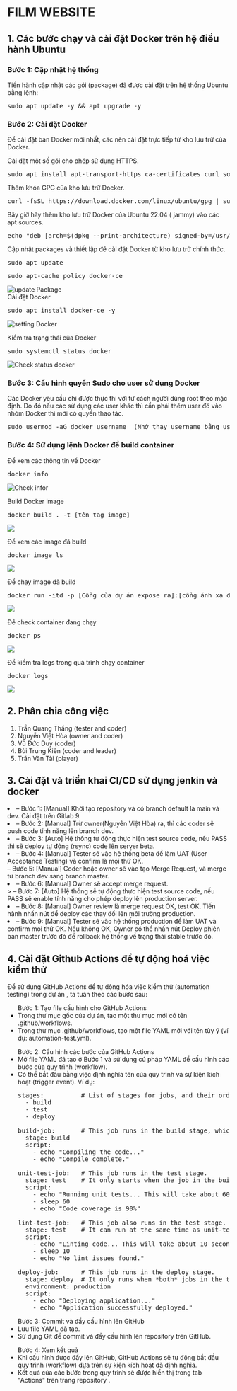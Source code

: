 <h1>FILM WEBSITE</h1>
<h2>1. Các bước chạy và cài đặt Docker trên hệ điều hành Ubuntu</h2>
<h3>Bước 1: Cập nhật hệ thống</h3>
Tiến hành cập nhật các gói (package) đã được cài đặt trên hệ thống Ubuntu bằng lệnh:

<pre>sudo apt update -y && apt upgrade -y</pre>
    
<h3>Bước 2: Cài đặt Docker</h3>
Để cài đặt bản Docker mới nhất, các  nên cài đặt trực tiếp từ kho lưu trữ của Docker.

Cài đặt một số gói cho phép sử dụng HTTPS.

<pre>sudo apt install apt-transport-https ca-certificates curl software-properties-common</pre>  
    
Thêm khóa GPG của kho lưu trữ Docker.
  
<pre>curl -fsSL https://download.docker.com/linux/ubuntu/gpg | sudo gpg --dearmor -o /usr/share/keyrings/docker-archive-keyring.gpg</pre>
    
Bây giờ hãy thêm kho lưu trữ Docker của Ubuntu 22.04 ( jammy) vào các apt sources.
  
<pre>echo "deb [arch=$(dpkg --print-architecture) signed-by=/usr/share/keyrings/docker-archive-keyring.gpg] https://download.docker.com/linux/ubuntu $(lsb_release -cs) stable" | sudo tee /etc/apt/sources.list.d/docker.list > /dev/null</pre>
    
Cập nhật packages và thiết lập để cài đặt Docker từ kho lưu trữ chính thức.
  
<pre>sudo apt update</pre>
<pre>sudo apt-cache policy docker-ce</pre>
    
![update Package](https://azdigi.com/blog/wp-content/uploads/2022/05/CleanShot-2022-05-14-at-14.58.10.png)    
Cài đặt Docker
  
<pre>sudo apt install docker-ce -y</pre>

![setting Docker](https://azdigi.com/blog/wp-content/uploads/2022/05/CleanShot-2022-05-14-at-14.59.43.png) 
    
Kiểm tra trạng thái của Docker
 
<pre>sudo systemctl status docker</pre>

![Check status docker](https://azdigi.com/blog/wp-content/uploads/2022/05/CleanShot-2022-05-14-at-15.00.28.png)
    
<h3>Bước 3: Cấu hình quyền Sudo cho user sử dụng Docker</h3>
Các Docker yêu cầu chỉ được thực thi với tư cách người dùng root theo mặc định. Do đó nếu các  sử dụng các user khác thì cần phải thêm user đó vào nhóm Docker thì mới có quyền thao tác.

<pre>sudo usermod -aG docker username  (Nhớ thay username bằng user của )</pre>
    
<h3>Bước 4: Sử dụng lệnh Docker để build container</h3>
Để xem các thông tin về Docker

<pre>docker info</pre>

![Check infor](https://azdigi.com/blog/wp-content/uploads/2022/05/CleanShot-2022-05-14-at-15.08.38.png)
    
Build Docker image
  
<pre>docker build . -t [tên tag image] </pre>

![](image_tutorial/342354139_202118322584951_1834945296942003401_n.png)

Để xem các image đã build

<pre>docker image ls</pre>

![](image_tutorial/342490521_217933580975154_883109246959707632_n.png)

Để chạy image đã build 

<pre>docker run -itd -p [Cổng của dự án expose ra]:[cổng ánh xạ đến container] [name:tag] </pre>

![](image_tutorial/342713892_985541185939922_1262460989242421033_n.png)

Để check container đang chạy 

<pre>docker ps</pre>

![](image_tutorial/344371889_247758604446759_341631157296807510_n.png)

Để kiểm tra logs trong quá trình chạy container 

<pre>docker logs <image ID></pre>

![](image_tutorial/342405361_176037032056786_2077710370705631803_n.png)


<h2>2. Phân chia công việc</h2>

1. Trần Quang Thắng (tester and coder)
2. Nguyễn Việt Hòa (owner and coder)
3. Vũ Đức Duy (coder)
4. Bùi Trung Kiên (coder and leader)
5. Trần Văn Tài (player)

<h2>3. Cài đặt và triển khai CI/CD sử dụng jenkin và docker</h2>

<li>– Bước 1: [Manual] Khởi tạo repository và có branch default là main và dev. Cài đặt trên Gitlab 9.</li>
<li>– Bước 2: [Manual] Trừ owner(Nguyễn Việt Hòa) ra, thì các coder sẽ push code tính năng lên branch dev.</li>
<li>– Bước 3: [Auto] Hệ thống tự động thực hiện test source code, nếu PASS thì sẽ deploy tự động (rsync) code lên server beta.</li>
<li>– Bước 4: [Manual] Tester sẽ vào hệ thống beta để làm UAT (User Acceptance Testing) và confirm là mọi thứ OK.</li>
<li?>– Bước 5: [Manual] Coder hoặc owner sẽ vào tạo Merge Request, và merge từ branch dev sang branch master.</li>
<li>– Bước 6: [Manual] Owner sẽ accept merge request.</li>>
<li?>– Bước 7: [Auto] Hệ thống sẽ tự động thực hiện test source code, nếu PASS sẽ enable tính năng cho phép deploy lên production server.</li>
<li>– Bước 8: [Manual] Owner review là merge request OK, test OK. Tiến hành nhấn nút để deploy các thay đổi lên môi trường production.</li>
<li>– Bước 9: [Manual] Tester sẽ vào hệ thống production để làm UAT và confirm mọi thứ OK. Nếu không OK, Owner có thể nhấn nút Deploy phiên bản master trước đó để rollback hệ thống về trạng thái stable trước đó.</li>

<h2>4. Cài đặt Github Actions để tự động hoá việc kiểm thử</h2>
Để sử dụng GitHub Actions để tự động hóa việc kiểm thử (automation testing) trong dự án , ta tuân theo các bước sau:

<ul>Bước 1: Tạo file cấu hình cho GitHub Actions
    <li>Trong thư mục gốc của dự án, tạo một thư mục mới có tên .github/workflows.</li>
    <li>Trong thư mục .github/workflows, tạo một file YAML mới với tên tùy ý (ví dụ: automation-test.yml).</li>
</ul>

<ul>Bước 2: Cấu hình các bước của GitHub Actions
    <li>Mở file YAML đã tạo ở Bước 1 và sử dụng cú pháp YAML để cấu hình các bước của quy trình (workflow).</li>
    <li>Có thể bắt đầu bằng việc định nghĩa tên của quy trình và sự kiện kích hoạt (trigger event). Ví dụ:</li>

<pre>
stages:          # List of stages for jobs, and their order of execution
  - build
  - test
  - deploy

build-job:       # This job runs in the build stage, which runs first.
  stage: build
  script:
    - echo "Compiling the code..."
    - echo "Compile complete."

unit-test-job:   # This job runs in the test stage.
  stage: test    # It only starts when the job in the build stage completes successfully.
  script:
    - echo "Running unit tests... This will take about 60 seconds."
    - sleep 60
    - echo "Code coverage is 90%"

lint-test-job:   # This job also runs in the test stage.
  stage: test    # It can run at the same time as unit-test-job (in parallel).
  script:
    - echo "Linting code... This will take about 10 seconds."
    - sleep 10
    - echo "No lint issues found."

deploy-job:      # This job runs in the deploy stage.
  stage: deploy  # It only runs when *both* jobs in the test stage complete successfully.
  environment: production
  script:
    - echo "Deploying application..."
    - echo "Application successfully deployed."
</pre>
</ul>

<ul>Bước 3: Commit và đẩy cấu hình lên GitHub
        <li>Lưu file YAML đã tạo.</li>
        <li>Sử dụng Git để commit và đẩy cấu hình lên repository trên GitHub.</li>
</ul>

<ul>Bước 4: Xem kết quả
        <li>Khi cấu hình được đẩy lên GitHub, GitHub Actions sẽ tự động bắt đầu quy trình (workflow) dựa trên sự kiện kích hoạt đã định nghĩa.</li>
        <li>Kết quả của các bước trong quy trình sẽ được hiển thị trong tab "Actions" trên trang repository .</li>
</ul>